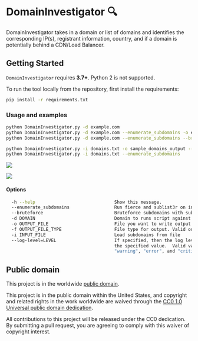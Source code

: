 # DomainInvestigator :mag: #

DomainInvestigator takes in a domain or list of domains and identifies the corresponding IP(s), registrant information, country, and if a domain is potentially behind a CDN/Load Balancer.

## Getting Started ##

`DomainInvestigator` requires **3.7+**. Python 2 is not supported.

To run the tool locally from the repository, first
install the requirements:
```bash
pip install -r requirements.txt
```

### Usage and examples ###

```bash
python DomainInvestigator.py -d example.com
python DomainInvestigator.py -d example.com --enumerate_subdomains -o examplescope -f csv
python DomainInvestigator.py -d example.com --enumerate_subdomains --bruteforce -o samplescope -f json

python DomainInvestigator.py -i domains.txt -o sample_domains_output --log-level info
python DomainInvestigator.py -i domains.txt --enumerate_subdomains
```

![](./media/DomainInvestigator.gif)

![](./media/DomainInvestigator2.gif)

#### Options ####

```bash
  -h --help                              Show this message.
  --enumerate_subdomains                 Run fierce and sublist3r on input domains
  --bruteforce                           Bruteforce subdomains with sublist3r
  -d DOMAIN                              Domain to runs script against
  -o OUTPUT_FILE                         File you want to write output to
  -f OUTPUT_FILE_TYPE                    File type for output. Valid output values "csv" and "json". [default: csv]
  -i INPUT_FILE                          Load subdomains from file
  --log-level=LEVEL                      If specified, then the log level will be set to
                                         the specified value.  Valid values are "debug", "info",
                                         "warning", "error", and "critical". [default: critical]
```

## Public domain ##

This project is in the worldwide [public domain](LICENSE.md).

This project is in the public domain within the United States, and
copyright and related rights in the work worldwide are waived through
the [CC0 1.0 Universal public domain
dedication](https://creativecommons.org/publicdomain/zero/1.0/).

All contributions to this project will be released under the CC0
dedication. By submitting a pull request, you are agreeing to comply
with this waiver of copyright interest.
